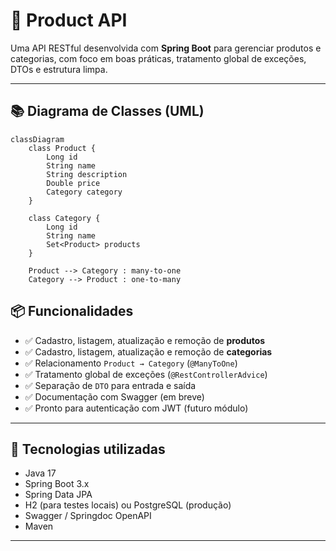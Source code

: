 # 🛒 Product API

Uma API RESTful desenvolvida com **Spring Boot** para gerenciar produtos e categorias, com foco em boas práticas, tratamento global de exceções, DTOs e estrutura limpa.

---

## 📚 Diagrama de Classes (UML)

```mermaid
classDiagram
    class Product {
        Long id
        String name
        String description
        Double price
        Category category
    }

    class Category {
        Long id
        String name
        Set<Product> products
    }

    Product --> Category : many-to-one
    Category --> Product : one-to-many
```

## 📦 Funcionalidades

- ✅ Cadastro, listagem, atualização e remoção de **produtos**
- ✅ Cadastro, listagem, atualização e remoção de **categorias**
- ✅ Relacionamento `Product → Category` (`@ManyToOne`)
- ✅ Tratamento global de exceções (`@RestControllerAdvice`)
- ✅ Separação de `DTO` para entrada e saída
- ✅ Documentação com Swagger (em breve)
- ✅ Pronto para autenticação com JWT (futuro módulo)

---

## 🚀 Tecnologias utilizadas

- Java 17
- Spring Boot 3.x
- Spring Data JPA
- H2 (para testes locais) ou PostgreSQL (produção)
- Swagger / Springdoc OpenAPI
- Maven

---
